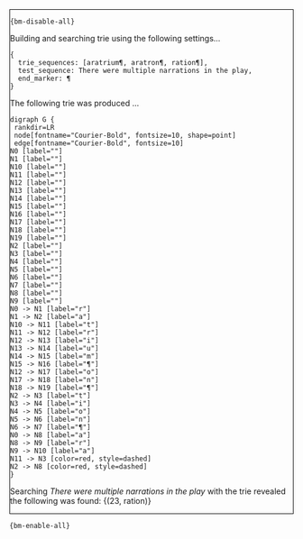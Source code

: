 <div style="border:1px solid black;">

`{bm-disable-all}`

Building and searching trie using the following settings...

```
{
  trie_sequences: [aratrium¶, aratron¶, ration¶],
  test_sequence: There were multiple narrations in the play,
  end_marker: ¶
}

```


The following trie was produced ...

```{dot}
digraph G {
 rankdir=LR
 node[fontname="Courier-Bold", fontsize=10, shape=point]
 edge[fontname="Courier-Bold", fontsize=10]
N0 [label=""]
N1 [label=""]
N10 [label=""]
N11 [label=""]
N12 [label=""]
N13 [label=""]
N14 [label=""]
N15 [label=""]
N16 [label=""]
N17 [label=""]
N18 [label=""]
N19 [label=""]
N2 [label=""]
N3 [label=""]
N4 [label=""]
N5 [label=""]
N6 [label=""]
N7 [label=""]
N8 [label=""]
N9 [label=""]
N0 -> N1 [label="r"]
N1 -> N2 [label="a"]
N10 -> N11 [label="t"]
N11 -> N12 [label="r"]
N12 -> N13 [label="i"]
N13 -> N14 [label="u"]
N14 -> N15 [label="m"]
N15 -> N16 [label="¶"]
N12 -> N17 [label="o"]
N17 -> N18 [label="n"]
N18 -> N19 [label="¶"]
N2 -> N3 [label="t"]
N3 -> N4 [label="i"]
N4 -> N5 [label="o"]
N5 -> N6 [label="n"]
N6 -> N7 [label="¶"]
N0 -> N8 [label="a"]
N8 -> N9 [label="r"]
N9 -> N10 [label="a"]
N11 -> N3 [color=red, style=dashed]
N2 -> N8 [color=red, style=dashed]
}
```


Searching *There were multiple narrations in the play* with the trie revealed the following was found: {(23, ration)}
</div>

`{bm-enable-all}`

